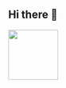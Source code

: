 ## Hi there 👋

<a href="file:///Users/simonkluegel/Library/Containers/com.apple.mail/Data/Library/Mail%20Downloads/D77E14F9-BAAE-4A02-83CF-3B0E3825767D/logo.svg" target="blank" >
<img align="center"
src "file:///Users/simonkluegel/Library/Containers/com.apple.mail/Data/Library/Mail%20Downloads/D77E14F9-BAAE-4A02-83CF-3B0E3825767D/logo.svg" height="100" />
</a>

<!--
**simonkluegel/simonkluegel** is a ✨ _special_ ✨ repository because its `README.md` (this file) appears on your GitHub profile.

Here are some ideas to get you started:

- 🔭 I’m currently working on ...
- 🌱 I’m currently learning ...
- 👯 I’m looking to collaborate on ...
- 🤔 I’m looking for help with ...
- 💬 Ask me about ...
- 📫 How to reach me: ...
- 😄 Pronouns: ...
- ⚡ Fun fact: ...
-->
